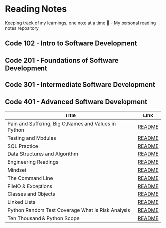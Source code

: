 # Reading Notes
Keeping track of my learnings, one note at a time 📝 - My personal reading notes repository

## Code 102 - Intro to Software Development

## Code 201 - Foundations of Software Development

## Code 301 - Intermediate Software Development

## Code 401 - Advanced Software Development

| Title                                                   | Link 
| -----------                                             | -----------                                     |
| Pain and Suffering, Big O,Names and Values in Python    |   [README](./ReadClass01/README.md)             |
| Testing and Modules                                     |   [README](./ReadClass02/README.md)             |
| SQL Practice                                            |   [README](./SQL%20Practice/README.md)          |
| Data Structures and Algorithm               |   [README](./Data%20Structures%20and%20Algorithms/README.md)  |
| Engineering Readings                                    |    [README](./Engineering%20Readings/README.md)  |
| Mindset                                                 |    [README](./Mindset/README.md)  |
| The Command Line                                        |    [README](./The%20Command%20Line/README.md)  |
| FileIO & Exceptions                              |    [README](./FileIO%20%26%20Exceptions/README.md)  |
| Classes and Objects                               |    [README](./Classes%20and%20Objects/README.md)  |
| Linked Lists                                       |    [README](./Linked%20Lists/README.md)  |
| Python Random Test Coverage What is Risk Analysis   |    [README](./Python%20Random/README.md)  |
| Ten Thousand & Python Scope              |    [README](./Ten%20Thousand%20%26%20Python%20Scope/README.md)  |